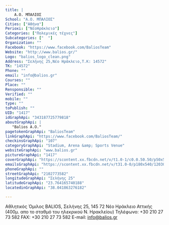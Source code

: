 ```yaml
---
title: |
    Α.Ο. ΜΠΑΛΙΟΣ
School: "Α.Ο. ΜΠΑΛΙΟΣ"
Cities: ["Αθήνα"]
Perioxi: ["ΝέοΗράκλειο"]
Categories: ["Πολεμικές τέχνες"]
Subcategories: ["  "]
Organization: ""
Facebook: "https://www.facebook.com/BaliosTeam"
Website: "http://www.balios.gr/"
Logo: "balios_logo_clean.png"
Address: "Σελήνης 25,Νέο Ηράκλειο,Τ.Κ: 14572"
TK: "14572"
Phone: ""
email: "info@balios.gr"
Courses: ""
Place: ""
Rensponsible: ""
Verified: ""
mobile: ""
type: ""
toPublish: ""
UID: "1417"
idGraphApi: "343187725779818"
aboutGraphApi: | 
   "Balios A.O."
pagetokenGraphApi: "BaliosTeam"
linkGraphApi: "https://www.facebook.com/BaliosTeam/"
checkinsGraphApi: "107"
categoryGraphApi: "Stadium, Arena &amp; Sports Venue"
websiteGraphApi: "www.balios.gr"
pictureGraphApi: "1417"
coverGraphApi: "https://scontent.xx.fbcdn.net/v/t1.0-1/c0.0.50.50/p50x50/16221_343277025770888_890809441_n.png?oh=97e336c59b4afc8f2b75407d7e0e53a8&amp;oe=5B3B2411"
emailsGraphApi: "https://scontent.xx.fbcdn.net/v/t31.0-0/p180x540/12030551_839841446114441_172397417401672903_o.jpg?oh=70ae7c1a3c7272b4a88d480f8db3c115&amp;oe=5B40CF06"
phoneGraphApi: ""
streetGraphApi: "2102773582"
longitudeGraphApi: "Σελήνης 25"
latitudeGraphApi: "23.764165740188"
locatedinGraphApi: "38.041863276182"

---
```


Αθλητικός Όμιλος BALIOS, Σελήνης 25, 145 72 Νέο Ηράκλειο Αττικής (400μ. απο το σταθμό του ηλεκρικού Ν. Ηρακλείου) Τηλέφωνο: +30 210 27 73 582 FAX: +30 210 27 73 582 E-mail: info@balios.gr


